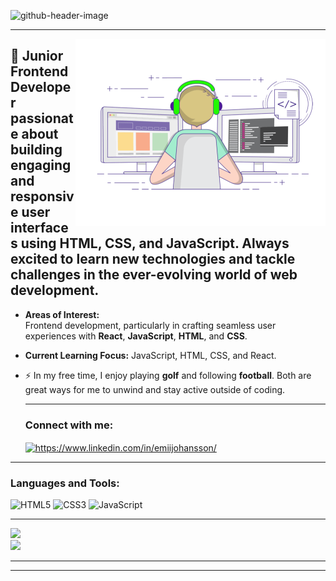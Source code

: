 ![github-header-image](https://github.com/user-attachments/assets/47ec7753-1435-4436-9d39-9ab11fdfb8bc)

---
<img align="right" alt="Coding" width="400" src="https://raw.githubusercontent.com/devSouvik/devSouvik/master/gif3.gif">

## 👋 Junior Frontend Developer passionate about building engaging and responsive user interfaces using HTML, CSS, and JavaScript. Always excited to learn new technologies and tackle challenges in the ever-evolving world of web development.

- **Areas of Interest:**  
  Frontend development, particularly in crafting seamless user experiences with **React**, **JavaScript**, **HTML**, and **CSS**.

- **Current Learning Focus:**
  JavaScript, HTML, CSS, and React.
- ⚡ In my free time, I enjoy playing **golf** and following **football**. Both are great ways for me to unwind and stay active outside of coding.

   ---

  <h3 align="left">Connect with me:</h3> <a href="https://linkedin.com/in/https://www.linkedin.com/in/emiijohansson/" target="blank"><img align="center" src="https://raw.githubusercontent.com/rahuldkjain/github-profile-readme-generator/master/src/images/icons/Social/linked-in-alt.svg" alt="https://www.linkedin.com/in/emiijohansson/" height="30" width="40" /></a>
---
<h3 aign=left>Languages and Tools:</h3> <img src="https://upload.wikimedia.org/wikipedia/commons/6/61/HTML5_logo_and_wordmark.svg" alt="HTML5" width="50" height="50"> <img src="https://upload.wikimedia.org/wikipedia/commons/d/d5/CSS3_logo_and_wordmark.svg" alt="CSS3" width="50" height="50">
<img src="https://upload.wikimedia.org/wikipedia/commons/6/6a/JavaScript-logo.png" alt="JavaScript" width="40" height="40">

---
![](https://github-readme-stats.vercel.app/api?username=EmilJohanssonz&theme=dark&hide_border=false&include_all_commits=false&count_private=false)<br/>
![](https://visitcount.itsvg.in/api?id=EmilJohanssonz&icon=3&color=1)

---

---
